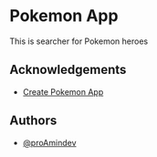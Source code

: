 
# Pokemon App

This is searcher for Pokemon heroes 


## Acknowledgements

 - [Create Pokemon App](https://www.youtube.com/watch?v=YUscGuw9Dyo)


## Authors

- [@proAmindev](https://www.github.com/poramindev)

